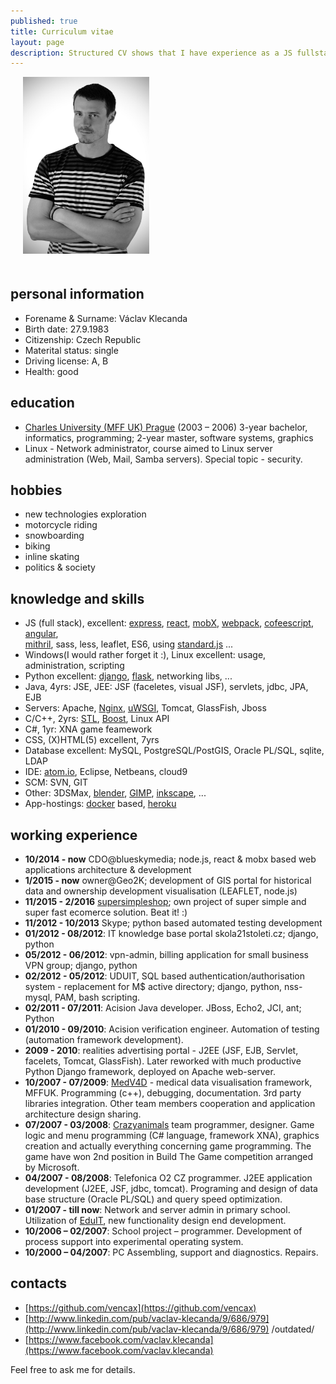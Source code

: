 ```yaml
---
published: true
title: Curriculum vitae
layout: page
description: Structured CV shows that I have experience as a JS fullstack developer, but also with java, python and more.
---
```


<img src="/media/vaclav_klecanda.jpg" alt="le me, foto" class="float-right" style="margin: 0 0 20px 20px; width: 40%;">

## personal information

- Forename & Surname: Václav Klecanda
- Birth date: 27.9.1983
- Citizenship: Czech Republic
- Materital status: single
- Driving license: A, B
- Health: good

## education

- [Charles University (MFF UK) Prague](http://www.mff.cuni.cz/toUTF8.en/) (2003 – 2006) 3-year bachelor, informatics, programming; 2-year master, software systems, graphics
- Linux - Network administrator, course aimed to Linux server administration (Web, Mail, Samba servers). Special topic - security.

## hobbies

- new technologies exploration
- motorcycle riding
- snowboarding
- biking
- inline skating
- politics & society

## knowledge and skills

- JS (full stack), excellent:
  [express](http://expressjs.com/),
  [react](https://facebook.github.io/react/),
  [mobX](https://mobxjs.github.io/mobx/),
  [webpack](https://webpack.github.io/),
  [cofeescript](http://coffeescript.org/),  
  [angular](http://angularjs.org/),  
  [mithril](http://mithril.js.org/),
  sass, less, leaflet, ES6, using [standard.js](https://standardjs.com/) ...
- Windows(I would rather forget it :), Linux excellent: usage, administration, scripting
- Python excellent: [django](https://www.djangoproject.com/), [flask](http://flask.pocoo.org/), networking libs, ...
- Java, 4yrs: JSE, JEE: JSF (faceletes, visual JSF), servlets, jdbc, JPA, EJB
- Servers: Apache, [Nginx](http://nginx.com/), [uWSGI](https://github.com/unbit/uwsgi), Tomcat, GlassFish, Jboss
- C/C++, 2yrs: [STL](http://www.cplusplus.com/reference/stl/), [Boost](http://www.boost.org/), Linux API
- C#, 1yr: XNA game feamework
- CSS, (X)HTML(5) excellent, 7yrs
- Database excellent: MySQL, PostgreSQL/PostGIS, Oracle PL/SQL, sqlite, LDAP
- IDE: [atom.io](https://atom.io/), Eclipse, Netbeans, cloud9
- SCM: SVN, GIT
- Other: 3DSMax, [blender](http://www.blender.org/), [GIMP](http://www.gimp.org/), [inkscape](http://inkscape.org/), ...
- App-hostings: [docker](https://www.docker.com/) based, [heroku](https://www.heroku.com/)

## working experience

- __10/2014 - now__
  CDO@blueskymedia; node.js, react & mobx based web applications architecture & development
- __1/2015 - now__
  owner@Geo2K; development of GIS portal for historical data and ownership development visualisation (LEAFLET, node.js)
- __11/2015 - 2/2016__
  [supersimpleshop](http://www.supersimpleshop.eu/); own project of super simple and super fast ecomerce solution. Beat it! :)
- __11/2012 - 10/2013__
  Skype; python based automated testing development
- __01/2012 - 08/2012__:
  IT knowledge base portal skola21stoleti.cz; django, python
- __05/2012 - 06/2012__:
  vpn-admin, billing application for small business VPN group; django, python
- __02/2012 - 05/2012__:
  UDUIT, SQL based authentication/authorisation system - replacement for M$ active directory; django, python, nss-mysql, PAM, bash scripting.
- __02/2011 - 07/2011__: Acision Java developer. JBoss, Echo2, JCI, ant; Python
- __01/2010 - 09/2010__: Acision verification engineer. Automation of testing (automation framework development).
- __2009 - 2010__: realities advertising portal - J2EE (JSF, EJB, Servlet, facelets, Tomcat, GlassFish).
  Later reworked with much productive Python Django framework, deployed on Apache web-server.
- __10/2007 - 07/2009__: [MedV4D](http://cgg.mff.cuni.cz/trac/medv4d) - medical data visualisation framework, MFFUK.
  Programming (c++), debugging, documentation.
  3rd party libraries integration. Other team members cooperation and application architecture design sharing.
- __07/2007 - 03/2008__: [Crazyanimals](http://www.crazyanimals.cz/) team programmer, designer.
  Game logic and menu programming (C# language, framework XNA), graphics creation and actually everything concerning game programming.
  The game have won 2nd position in Build The Game competition arranged by Microsoft.
- __04/2007 - 08/2008__:
  Telefonica O2 CZ programmer. J2EE application development (J2EE, JSF, jdbc, tomcat).
  Programing and design of data base structure (Oracle PL/SQL) and query speed optimization.
- __01/2007 - till now__: Network and server admin in primary school.
  Utilization of [EduIT](/pages/eduit), new functionality design end development.
- __10/2006 – 02/2007__: School project – programmer. Development of process support into experimental operating system.
- __10/2000 – 04/2007__: PC Assembling, support and diagnostics. Repairs.

## contacts
- [https://github.com/vencax](https://github.com/vencax)
- [http://www.linkedin.com/pub/vaclav-klecanda/9/686/979](http://www.linkedin.com/pub/vaclav-klecanda/9/686/979) /outdated/
- [https://www.facebook.com/vaclav.klecanda](https://www.facebook.com/vaclav.klecanda)

Feel free to ask me for details.
